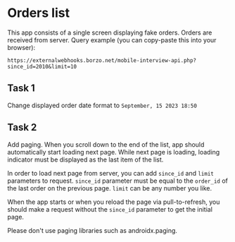 # Orders list
This app consists of a single screen displaying fake orders.
Orders are received from server.
Query example (you can copy-paste this into your browser):

    https://externalwebhooks.borzo.net/mobile-interview-api.php?since_id=2010&limit=10

## Task 1
Change displayed order date format to `September, 15 2023 18:50`

## Task 2
Add paging. 
When you scroll down to the end of the list, app should automatically start loading next page.
While next page is loading, loading indicator must be displayed as the last item of the list.

In order to load next page from server, you can add `since_id` and `limit` parameters to request.
`since_id` parameter must be equal to the `order_id` of the last order on the previous page.
`limit` can be any number you like.

When the app starts or when you reload the page via pull-to-refresh, you should make a request 
without the `since_id` parameter to get the initial page.

Please don't use paging libraries such as androidx.paging.
